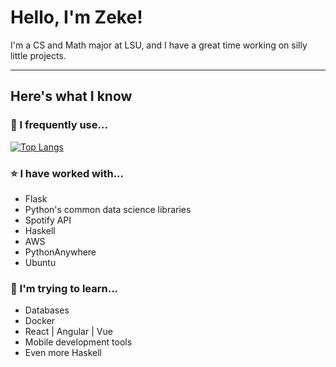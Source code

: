 # Hello, I'm Zeke! 

I'm a CS and Math major at LSU, and I have a great time working on silly little projects.  

---

## Here's what I know

### 🌟 I frequently use...

[![Top Langs](https://github-readme-stats.vercel.app/api/top-langs/?username=zyrrus&layout=compact)](https://github.com/anuraghazra/github-readme-stats)

### ⭐ I have worked with...

- Flask
- Python's common data science libraries
- Spotify API
- Haskell
- AWS
- PythonAnywhere
- Ubuntu

### 🌠 I'm trying to learn...

- Databases
- Docker
- React | Angular | Vue
- Mobile development tools
- Even more Haskell
